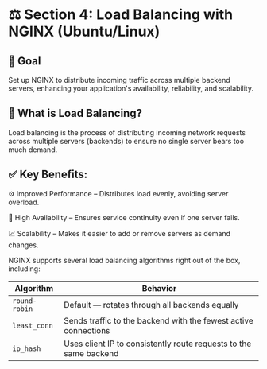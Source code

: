 #  ⚖️ Section 4: Load Balancing with NGINX (Ubuntu/Linux)

## 🎯 Goal
Set up NGINX to distribute incoming traffic across multiple backend servers, enhancing your application's availability, reliability, and scalability.

## 🧠 What is Load Balancing?
Load balancing is the process of distributing incoming network requests across multiple servers (backends) to ensure no single server bears too much demand.

## ✅ Key Benefits:

⚙️ Improved Performance – Distributes load evenly, avoiding server overload.

🔄 High Availability – Ensures service continuity even if one server fails.

📈 Scalability – Makes it easier to add or remove servers as demand changes.


NGINX supports several load balancing algorithms right out of the box, including:

| Algorithm         | Behavior                                                               |
|-------------------|-------------------------------------------------------------------------|
| `round-robin`     | Default — rotates through all backends equally                         |
| `least_conn`      | Sends traffic to the backend with the fewest active connections         |
| `ip_hash`         | Uses client IP to consistently route requests to the same backend       |